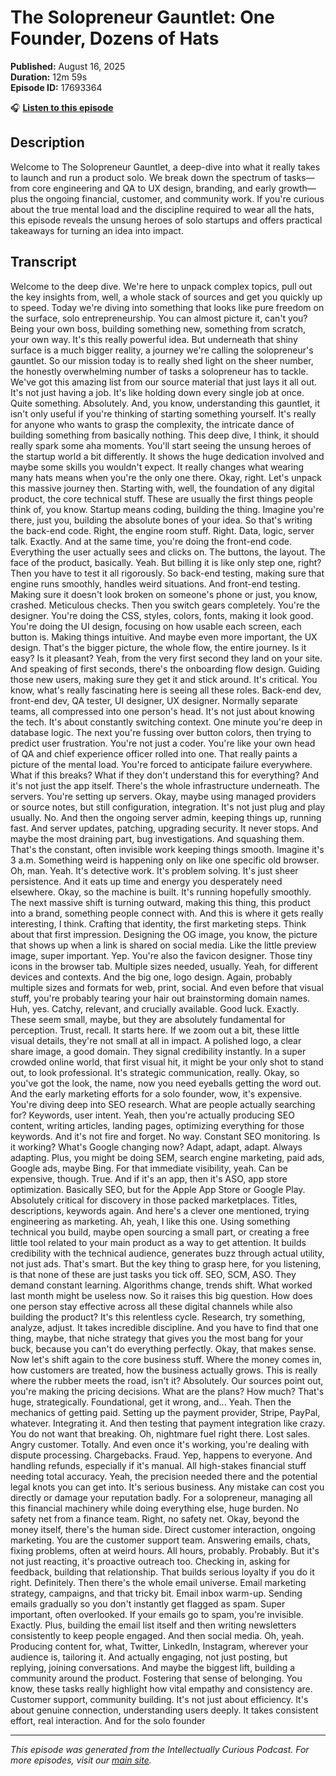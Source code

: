 # The Solopreneur Gauntlet: One Founder, Dozens of Hats

**Published:** August 16, 2025  
**Duration:** 12m 59s  
**Episode ID:** 17693364

🎧 **[Listen to this episode](https://intellectuallycurious.buzzsprout.com/2529712/episodes/17693364-the-solopreneur-gauntlet-one-founder-dozens-of-hats)**

## Description

Welcome to The Solopreneur Gauntlet, a deep-dive into what it really takes to launch and run a product solo. We break down the spectrum of tasks—from core engineering and QA to UX design, branding, and early growth—plus the ongoing financial, customer, and community work. If you're curious about the true mental load and the discipline required to wear all the hats, this episode reveals the unsung heroes of solo startups and offers practical takeaways for turning an idea into impact.

## Transcript

Welcome to the deep dive. We're here to unpack complex topics, pull out the key insights from, well, a whole stack of sources and get you quickly up to speed. Today we're diving into something that looks like pure freedom on the surface, solo entrepreneurship. You can almost picture it, can't you? Being your own boss, building something new, something from scratch, your own way. It's this really powerful idea. But underneath that shiny surface is a much bigger reality, a journey we're calling the solopreneur's gauntlet. So our mission today is to really shed light on the sheer number, the honestly overwhelming number of tasks a solopreneur has to tackle. We've got this amazing list from our source material that just lays it all out. It's not just having a job. It's like holding down every single job at once. Quite something. Absolutely. And, you know, understanding this gauntlet, it isn't only useful if you're thinking of starting something yourself. It's really for anyone who wants to grasp the complexity, the intricate dance of building something from basically nothing. This deep dive, I think, it should really spark some aha moments. You'll start seeing the unsung heroes of the startup world a bit differently. It shows the huge dedication involved and maybe some skills you wouldn't expect. It really changes what wearing many hats means when you're the only one there. Okay, right. Let's unpack this massive journey then. Starting with, well, the foundation of any digital product, the core technical stuff. These are usually the first things people think of, you know. Startup means coding, building the thing. Imagine you're there, just you, building the absolute bones of your idea. So that's writing the back-end code. Right, the engine room stuff. Right. Data, logic, server talk. Exactly. And at the same time, you're doing the front-end code. Everything the user actually sees and clicks on. The buttons, the layout. The face of the product, basically. Yeah. But billing it is like only step one, right? Then you have to test it all rigorously. So back-end testing, making sure that engine runs smoothly, handles weird situations. And front-end testing. Making sure it doesn't look broken on someone's phone or just, you know, crashed. Meticulous checks. Then you switch gears completely. You're the designer. You're doing the CSS, styles, colors, fonts, making it look good. You're doing the UI design, focusing on how usable each screen, each button is. Making things intuitive. And maybe even more important, the UX design. That's the bigger picture, the whole flow, the entire journey. Is it easy? Is it pleasant? Yeah, from the very first second they land on your site. And speaking of first seconds, there's the onboarding flow design. Guiding those new users, making sure they get it and stick around. It's critical. You know, what's really fascinating here is seeing all these roles. Back-end dev, front-end dev, QA tester, UI designer, UX designer. Normally separate teams, all compressed into one person's head. It's not just about knowing the tech. It's about constantly switching context. One minute you're deep in database logic. The next you're fussing over button colors, then trying to predict user frustration. You're not just a coder. You're like your own head of QA and chief experience officer rolled into one. That really paints a picture of the mental load. You're forced to anticipate failure everywhere. What if this breaks? What if they don't understand this for everything? And it's not just the app itself. There's the whole infrastructure underneath. The servers. You're setting up servers. Okay, maybe using managed providers or source notes, but still configuration, integration. It's not just plug and play usually. No. And then the ongoing server admin, keeping things up, running fast. And server updates, patching, upgrading security. It never stops. And maybe the most draining part, bug investigations. And squashing them. That's the constant, often invisible work keeping things smooth. Imagine it's 3 a.m. Something weird is happening only on like one specific old browser. Oh, man. Yeah. It's detective work. It's problem solving. It's just sheer persistence. And it eats up time and energy you desperately need elsewhere. Okay, so the machine is built. It's running hopefully smoothly. The next massive shift is turning outward, making this thing, this product into a brand, something people connect with. And this is where it gets really interesting, I think. Crafting that identity, the first marketing steps. Think about that first impression. Designing the OG image, you know, the picture that shows up when a link is shared on social media. Like the little preview image, super important. Yep. You're also the favicon designer. Those tiny icons in the browser tab. Multiple sizes needed, usually. Yeah, for different devices and contexts. And the big one, logo design. Again, probably multiple sizes and formats for web, print, social. And even before that visual stuff, you're probably tearing your hair out brainstorming domain names. Huh, yes. Catchy, relevant, and crucially available. Good luck. Exactly. These seem small, maybe, but they are absolutely fundamental for perception. Trust, recall. It starts here. If we zoom out a bit, these little visual details, they're not small at all in impact. A polished logo, a clear share image, a good domain. They signal credibility instantly. In a super crowded online world, that first visual hit, it might be your only shot to stand out, to look professional. It's strategic communication, really. Okay, so you've got the look, the name, now you need eyeballs getting the word out. And the early marketing efforts for a solo founder, wow, it's expensive. You're diving deep into SEO research. What are people actually searching for? Keywords, user intent. Yeah, then you're actually producing SEO content, writing articles, landing pages, optimizing everything for those keywords. And it's not fire and forget. No way. Constant SEO monitoring. Is it working? What's Google changing now? Adapt, adapt, adapt. Always adapting. Plus, you might be doing SEM, search engine marketing, paid ads, Google ads, maybe Bing. For that immediate visibility, yeah. Can be expensive, though. True. And if it's an app, then it's ASO, app store optimization. Basically SEO, but for the Apple App Store or Google Play. Absolutely critical for discovery in those packed marketplaces. Titles, descriptions, keywords again. And here's a clever one mentioned, trying engineering as marketing. Ah, yeah, I like this one. Using something technical you build, maybe open sourcing a small part, or creating a free little tool related to your main product as a way to get attention. It builds credibility with the technical audience, generates buzz through actual utility, not just ads. That's smart. But the key thing to grasp here, for you listening, is that none of these are just tasks you tick off. SEO, SCM, ASO. They demand constant learning. Algorithms change, trends shift. What worked last month might be useless now. So it raises this big question. How does one person stay effective across all these digital channels while also building the product? It's this relentless cycle. Research, try something, analyze, adjust. It takes incredible discipline. And you have to find that one thing, maybe, that niche strategy that gives you the most bang for your buck, because you can't do everything perfectly. Okay, that makes sense. Now let's shift again to the core business stuff. Where the money comes in, how customers are treated, how the business actually grows. This is really where the rubber meets the road, isn't it? Absolutely. Our sources point out, you're making the pricing decisions. What are the plans? How much? That's huge, strategically. Foundational, get it wrong, and... Yeah. Then the mechanics of getting paid. Setting up the payment provider, Stripe, PayPal, whatever. Integrating it. And then testing that payment integration like crazy. You do not want that breaking. Oh, nightmare fuel right there. Lost sales. Angry customer. Totally. And even once it's working, you're dealing with dispute processing. Chargebacks. Fraud. Yep, happens to everyone. And handling refunds, especially if it's manual. All high-stakes financial stuff needing total accuracy. Yeah, the precision needed there and the potential legal knots you can get into. It's serious business. Any mistake can cost you directly or damage your reputation badly. For a solopreneur, managing all this financial machinery while doing everything else, huge burden. No safety net from a finance team. Right, no safety net. Okay, beyond the money itself, there's the human side. Direct customer interaction, ongoing marketing. You are the customer support team. Answering emails, chats, fixing problems, often at weird hours. All hours, probably. Probably. But it's not just reacting, it's proactive outreach too. Checking in, asking for feedback, building that relationship. That builds serious loyalty if you do it right. Definitely. Then there's the whole email universe. Email marketing strategy, campaigns, and that tricky bit. Email inbox warm-up. Sending emails gradually so you don't instantly get flagged as spam. Super important, often overlooked. If your emails go to spam, you're invisible. Exactly. Plus, building the email list itself and then writing newsletters consistently to keep people engaged. And then social media. Oh, yeah. Producing content for, what, Twitter, LinkedIn, Instagram, wherever your audience is, tailoring it. And actually engaging, not just posting, but replying, joining conversations. And maybe the biggest lift, building a community around the product. Fostering that sense of belonging. You know, these tasks really highlight how vital empathy and consistency are. Customer support, community building. It's not just about efficiency. It's about genuine connection, understanding users deeply. It takes consistent effort, real interaction. And for the solo founder

---
*This episode was generated from the Intellectually Curious Podcast. For more episodes, visit our [main site](https://intellectuallycurious.buzzsprout.com).*
